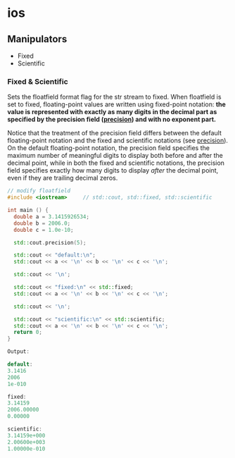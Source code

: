 # ios



## Manipulators

* Fixed
* Scientific

### Fixed & Scientific

Sets the floatfield format flag for the str stream to fixed. When floatfield is set to fixed, floating-point values are written using fixed-point notation: **the value is represented with exactly as many digits in the decimal part as specified by the precision field \(**[**precision**](http://www.cplusplus.com/ios_base::precision)**\) and with no exponent part.**

Notice that the treatment of the precision field differs between the default floating-point notation and the fixed and scientific notations \(see [precision](http://www.cplusplus.com/ios_base::precision)\). On the default floating-point notation, the precision field specifies the maximum number of meaningful digits to display both before and after the decimal point, while in both the fixed and scientific notations, the precision field specifies exactly how many digits to display _after_ the decimal point, even if they are trailing decimal zeros.

```cpp
// modify floatfield
#include <iostream>     // std::cout, std::fixed, std::scientific

int main () {
  double a = 3.1415926534;
  double b = 2006.0;
  double c = 1.0e-10;

  std::cout.precision(5);

  std::cout << "default:\n";
  std::cout << a << '\n' << b << '\n' << c << '\n';

  std::cout << '\n';

  std::cout << "fixed:\n" << std::fixed;
  std::cout << a << '\n' << b << '\n' << c << '\n';

  std::cout << '\n';

  std::cout << "scientific:\n" << std::scientific;
  std::cout << a << '\n' << b << '\n' << c << '\n';
  return 0;
}

Output:

default:
3.1416
2006
1e-010

fixed:
3.14159
2006.00000
0.00000

scientific:
3.14159e+000
2.00600e+003
1.00000e-010
```



